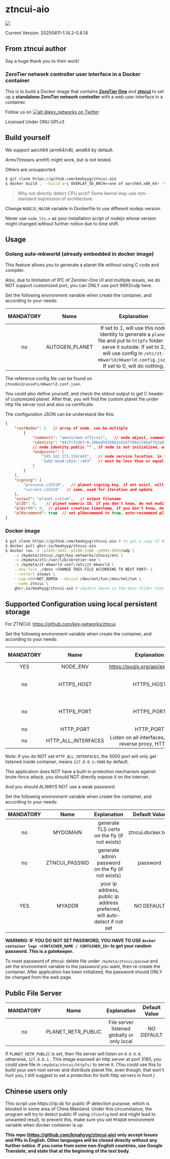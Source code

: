 # ztncui-aio

![](https://github.com/kmahyyg/ztncui-aio/actions/workflows/docker4commit.yml/badge.svg)

Current Version: 20250811-1.14.2-0.8.14

## From ztncui author

Say a huge thank you to their work!
### ZeroTier network controller user interface in a Docker container

This is to build a Docker image that contains **[ZeroTier One](https://www.zerotier.com/download.shtml)** and **[ztncui](https://key-networks.com/ztncui)** to set up a **standalone ZeroTier network controller** with a web user interface in a container.

Follow us on [![alt @key_networks on Twitter](https://i.imgur.com/wWzX9uB.png)](https://twitter.com/key_networks)

Licensed Under GNU GPLv3

## Build yourself

We support aarch64 (arm64/v8), amd64 by default. 

Armv7(means armhf) might work, but is not tested. 

Others are unsupported.

```bash
$ git clone https://github.com/kmahyyg/ztncui-aio
$ docker build . --build-arg OVERLAY_S6_ARCH=<one of aarch64,x86_64> -t ghcr.io/kmahyyg/ztncui-aio:latest
```

> Why not directly detect CPU arch? Some kernel may use non-standard expression of architecture.

Change `NODEJS_MAJOR` variable in Dockerfile to use different nodejs version.

Never use `node_lts.x` as your installation script of nodejs whose version might changed without further notice due to time shift.

## Usage

### Golang auto-mkworld (already embedded in docker image)

This feature allows you to generate a planet file without using C code and compiler.

Also, due to limitation of IPC of Zerotier-One UI and multiple issues, we do NOT support customized port, you can ONLY use port 9993/udp here.

Set the following environment variable when create the container, and according to your needs:

| MANDATORY | Name | Explanation | Default Value |
|:--------:|:--------:|:--------:|:--------:|
| no | AUTOGEN_PLANET | If set to 1, will use this node identity to generate a `planet` file and put to `httpfs` folder to serve it outside. If set to 2, will use config in `/etc/zt-mkworld/mkworld.config.json`. If set to 0, will do nothing. | 0 |

The reference config file can be found on `ztnodeid/assets/mkworld.conf.json`. 

You could also define yourself, and check the stdout output to get C header of customized planet. After that, you will find the custom planet file under http file server root and also ca certificate.

The configuration JSON can be understand like this:

```json
{
    "rootNodes": [   // array of node, can be multiple
        {
            "comments": "amsterdam official",   // node object, comment, will auto generate if AUTOGEN_PLANET=1
            "identity": "992fcf1db7:0:206ed59350b31916f749a1f85dffb3a8787dcbf83b8c6e9448d4e3ea0e3369301be716c3609344a9d1533850fb4460c50af43322bcfc8e13d3301a1f1003ceb6",  
            // node identity.public ^^ , if node is not initialized, will initialize at the container start
            "endpoints": [
                "195.181.173.159/443",   // node service location, in format: ip/port, will auto generate if AUTOGEN_PLANET=1
                "2a02:6ea0:c024::/443"   // must be less than or equal to two endpoints, one for IPv4, one for IPv6. if you have multiple IP, set multiple node with different identity.
            ]
        }
    ],
    "signing": [
        "previous.c25519",   // planet signing key, if not exist, will generate
        "current.c25519"   // same, used for iteration and update
    ],
    "output": "planet.custom",   // output filename
    "plID": 0,    // planet numeric ID, if you don't know, do not modify, and set plRecommend to true
    "plBirth": 0,  // planet creation timestamp, if you don't know, do not modify, and set plRecommend to true
    "plRecommend": true  // set plRecommend to true, auto-recommend plID, plBirth value. For more details, read mkworld source code in zerotier-one official repo
}
```

### Docker image

```bash
$ git clone https://github.com/kmahyyg/ztncui-aio # to get a copy of denv file, otherwise make your own
$ docker pull ghcr.io/kmahyyg/ztncui-aio
$ docker run -d -p3443:3443 -p3180:3180 -p9993:9993/udp \
    -v /mydata/ztncui:/opt/key-networks/ztncui/etc \
    -v /mydata/zt1:/var/lib/zerotier-one \
    -v /mydata/zt-mkworld-conf:/etc/zt-mkworld \
    --env-file ./denv <CHANGE THIS FILE ACCORDING TO NEXT PART> \
    --restart always \
    --cap-add=NET_ADMIN --device /dev/net/tun:/dev/net/tun \
    --name ztncui \
    ghcr.io/kmahyyg/ztncui-aio # /mydata above is the data folder that you use to save the supporting files
```

## Supported Configuration using local persistent storage

For ZTNCUI: https://github.com/key-networks/ztncui

Set the following environment variable when create the container, and according to your needs:

| MANDATORY | Name | Explanation | Default Value |
|:--------:|:--------:|:--------:|:--------:|
| YES | NODE_ENV | https://pugjs.org/api/express.html | production |
| no | HTTPS_HOST | HTTPS_HOST | NO DEFAULT, MEANS DISABLED |
| no | HTTPS_PORT | HTTPS_PORT | NO DEFAULT, MEANS DISABLED |
| no | HTTP_PORT | HTTP_PORT | 3000 |
| no | HTTP_ALL_INTERFACES | Listen on all interfaces, useful for reverse proxy, HTTP only | NO DEFAULT |

Note: If you do NOT set `HTTP_ALL_INTERFACES`, the 3000 port will only get listened inside container, means `127.0.0.1:3000` by default.

This application does NOT have a built-in protection mechanism against brute-force attack, you should NOT directly expose it on the internet.

And you should ALWAYS NOT use a weak password.

Set the following environment variable when create the container, and according to your needs:

| MANDATORY | Name | Explanation | Default Value |
|:--------:|:--------:|:--------:|:--------:|
| no | MYDOMAIN | generate TLS certs on the fly (if not exists) | ztncui.docker.test |
| no | ZTNCUI_PASSWD | generate admin password on the fly (if not exists) | password |
| YES | MYADDR | your ip address, public ip address preferred, will auto-detect if not set | NO DEFAULT |


**WARNING: IF YOU DO NOT SET PASSWORD, YOU HAVE TO USE `docker container logs <CONTAINER_NAME / CONTAINER_ID>` to get your random password. This is a gatekeeper.**

To reset password of ztncui: delete file under `/mydata/ztncui/passwd` and set the environment variable to the password you want, then re-create the container. After application has been initialized, the password should ONLY be changed from the web page.

## Public File Server

| MANDATORY | Name | Explanation | Default Value |
|:--------:|:--------:|:--------:|:--------:|
| no | PLANET_RETR_PUBLIC | File server listened globally or only local | NO DEFAULT |

If `PLANET_RETR_PUBLIC` is set, then file server will listen on `0.0.0.0`, otherwise, `127.0.0.1` .
This image exposed an http server at port 3180, you could save file in `/mydata/ztncui/httpfs/` to serve it. 
(You could use this to build your own root server and distribute planet file, even though, that won't hurt you, I still suggest to set a protection for both http servers in front.)

## Chinese users only

This script use https:///ip.sb for public IP detection purpose, which is blocked in some area of China Mainland. Under this circumstance, the program will try to detect public IP using `ifconfig` tool and might lead to unwanted result, to prevent this, make sure you set `MYADDR` environment variable when docker container is up.

**This repo (https://github.com/kmahyyg/ztncui-aio) only accept Issues and PRs in English. Other languages will be closed directly without any further notice. If you come from some non-English countries, use Google Translate, and state that at the beginning of the text body.**

